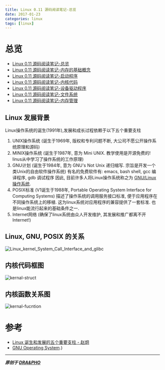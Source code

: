 ```yaml
---
title: Linux 0.11 源码阅读笔记-总览
date: 2017-01-23
categories: linux
tags: [linux]
---
```


# 总览

- [Linux 0.11 源码阅读笔记-总览](https://draapho.github.io/2017/01/23/1704-linux-source/)
- [Linux 0.11 源码阅读笔记-内存的基础概念](https://draapho.github.io/2017/01/26/1704-linux-source1/)
- [Linux 0.11 源码阅读笔记-启动程序](https://draapho.github.io/2017/01/28/1704-linux-source2/)
- [Linux 0.11 源码阅读笔记-内核代码](https://draapho.github.io/2017/01/31/1704-linux-source3/)
- [Linux 0.11 源码阅读笔记-设备驱动程序](https://draapho.github.io/2017/02/01/1704-linux-source4/)
- [Linux 0.11 源码阅读笔记-文件系统](https://draapho.github.io/2017/02/13/1704-linux-source5/)
- [Linux 0.11 源码阅读笔记-内存管理](https://draapho.github.io/2017/02/15/1704-linux-source6/)


## Linux 发展背景

Linux操作系统的诞生(1991年),发展和成长过程依赖于以下五个重要支柱

1. UNIX操作系统 (诞生于1969年, 版权和专利问题不断, 大公司不愿公开操作系统原理和源码)
2. MINIX操作系统 (诞生于1987年, 意为 Mini UNIX. 教学使用是开源免费的! linus从中学习了操作系统的工作原理)
3. GNU计划 (诞生于1984年, 意为 GNU's Not Unix 递归缩写. 宗旨是开发一个类Unix的自由软件操作系统)
   有名的免费软件有: emacs, bash shell, gcc 编译程序, gdb 调试程序
   因此, 目前许多人将Linux操作系统称之为 [GNU/Linux 操作系统](http://www.gnu.org/gnu/gnu-linux-faq.html#why).
4. POSIX标准 (V1诞生于1988年, Portable Operating System Interface for Computing Systems)
   描述了操作系统的调用服务接口标准, 便于应用程序在不同操作系统上的移植.
   这为linux系统对应用程序的兼容提供了一套标准. 也是linux能流行起来的基础条件之一.
5. Internet网络 (确保了linux系统由众人开发维护, 其发展和推广都离不开Internet!)


## Linux, GNU, POSIX 的关系

![Linux_kernel_System_Call_Interface_and_glibc](https://draapho.github.io/images/1704/0-Linux_kernel_System_Call_Interface_and_glibc.png)


## 内核代码框图

![kernal-struct](https://draapho.github.io/images/1704/0-kernal-struct.png)


## 内核函数关系图

![kernal-fucntion](https://draapho.github.io/images/1704/0-linux-kernal-map.png)



# 参考

- [Linux 诞生和发展的五个重要支柱 - 赵炯](http://oldlinux.org/download/linux-devel.pdf)
- [GNU Operating System](http://www.gnu.org/gnu/gnu-linux-faq.html#why).)

----------

***原创于 [DRA&PHO](https://draapho.github.io/)***